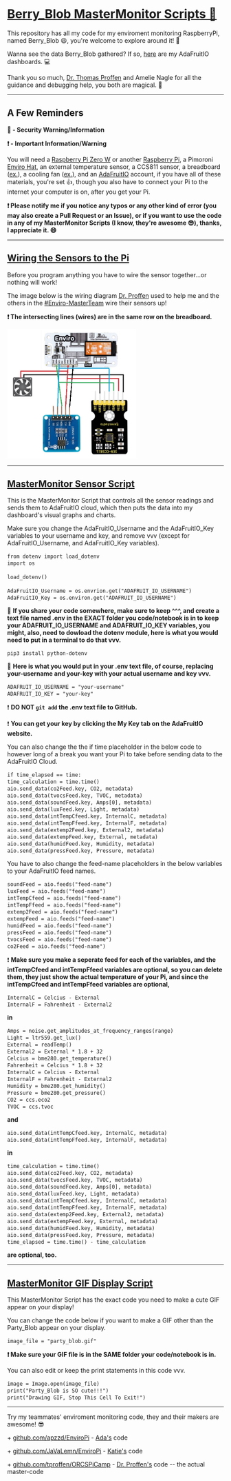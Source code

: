 <h1><a href= "https://github.com/ThuviksaM/Berry_Blob">Berry_Blob MasterMonitor Scripts &#128013;</a></h1>

<p>This repository has all my code for my enviroment monitoring RaspberryPi, named Berry_Blob &#128518;, you're welcome to explore around it! &#128270;</p>

<p>Wanna see the data Berry_Blob gathered? If so, <a href="https://io.adafruit.com/Thuviksa/dashboards/weather-monitor">here</a> are my AdaFruitIO dashboards. &#128187;</p>

<p>Thank you so much, <a href="https://github.com/tproffen">Dr. Thomas Proffen</a> and Amelie Nagle for all the guidance and debugging help, you both are magical. &#129412;</p>

<hr>

<h2>A Few Reminders</h2>

<p><b>&#128272; - Security Warning/Information</b></p>
<p><b>&#10071; - Important Information/Warning</b></p>

<p>You will need a <a href= "https://www.raspberrypi.org/products/raspberry-pi-zero-w/">Raspberry Pi Zero W</a> or another <a href= "https://www.adafruit.com/?q=Raspberry+Pi&sort=BestMatch">Raspberry Pi</a>, a Pimoroni <a href= "https://shop.pimoroni.com/products/enviro?variant=31155658489939">Enviro Hat</a>, an external temperature sensor, a CCS811 sensor, a breadboard (<a href= "https://www.adafruit.com/product/64">ex.</a>), a cooling fan (<a href= "https://www.adafruit.com/product/3368">ex.</a>), and an <a href= "https://io.adafruit.com/">AdaFruitIO</a> account, if you have all of these materials, you're set &#128077;, though you also have to connect your Pi to the internet your computer is on, after you get your Pi.</p>

<p><b>&#10071; Please notify me if you notice any typos or any other kind of error (you may also create a Pull Request or an Issue), or if you want to use the code in any of my MasterMonitor Scripts (I know, they're awesome &#128526;), thanks, I appreciate it. &#128516;</b></p>

<hr>

<h2><a href= "https://github.com/ThuviksaM/Berry_Blob/blob/main/sensor-wiring-img.jpg">Wiring the Sensors to the Pi</a></h2>

<p>Before you program anything you have to wire the sensor together...or nothing will work!</p>
<p>The image below is the wiring diagram <a href="https://github.com/tproffen">Dr. Proffen</a> used to help me and the others in the <a href= "https://www.orcsgirls.org/masterclass">#Enviro-MasterTeam</a> wire their sensors up!</p>

<p><b>&#10071; The intersecting lines (wires) are in the same row on the breadboard.</b></p>

<img src= "../Images/sensor-wiring-img.jpg" alt= "WiringDiagram" width="300" height="300">

<hr>

<h2><a href= "https://github.com/ThuviksaM/Berry_Blob/blob/main/MasterMonitorSensorScript.ipynb">MasterMonitor Sensor Script</a></h2>

<p>This is the MasterMonitor Script that controls all the sensor readings and sends them to AdaFruitIO cloud, which then puts the data into my dashboard's visual graphs and charts.</p>

<p>Make sure you change the AdaFruitIO_Username and the AdaFruitIO_Key variables to your username and key, and remove vvv (except for AdaFruitIO_Username, and AdaFruitIO_Key variables).</p>

    from dotenv import load_dotenv
    import os
    
    load_dotenv()
    
    AdaFruitIO_Username = os.envrion.get("ADAFRUIT_IO_USERNAME")
    AdaFruitIO_Key = os.environ.get("ADAFRUIT_IO_USERNAME")

<p>&#128272; <b>If you share your code somewhere, make sure to keep ^^^, and create a text file named .env in the EXACT folder you code/notebook is in to keep your ADAFRUIT_IO_USERNAME and ADAFRUIT_IO_KEY variables, you might, also, need to dowload the dotenv module, here is what you would need to put in a terminal to do that vvv.</b></p>

    pip3 install python-dotenv

<p>&#128272; <b>Here is what you would put in your .env text file, of course, replacing your-username and your-key with your actual username and key vvv.</b></p>

    ADAFRUIT_IO_USERNAME = "your-username"
    ADAFRUIT_IO_KEY = "your-key"

❗ **DO NOT `git add` the .env text file to GitHub.**

<p>&#10071; <b>You can get your key by clicking the My Key tab on the AdaFruitIO website.</b></p>

<p>You can also change the the if time placeholder in the below code to however long of a break you want your Pi to take before sending data to the AdaFruitIO Cloud.</p>

    if time_elapsed == time:
    time_calculation = time.time()
    aio.send_data(co2Feed.key, CO2, metadata)
    aio.send_data(tvocsFeed.key, TVOC, metadata)
    aio.send_data(soundFeed.key, Amps[0], metadata)
    aio.send_data(luxFeed.key, Light, metadata)
    aio.send_data(intTempCfeed.key, InternalC, metadata)
    aio.send_data(intTempFfeed.key, InternalF, metadata)
    aio.send_data(extemp2Feed.key, External2, metadata)
    aio.send_data(extempFeed.key, External, metadata)
    aio.send_data(humidFeed.key, Humidity, metadata)
    aio.send_data(pressFeed.key, Pressure, metadata)

<p>You have to also change the feed-name placeholders in the below variables to your AdaFruitIO feed names.</p>

    soundFeed = aio.feeds("feed-name")
    luxFeed = aio.feeds("feed-name")
    intTempCfeed = aio.feeds("feed-name")
    intTempFfeed = aio.feeds("feed-name")
    extemp2Feed = aio.feeds("feed-name")
    extempFeed = aio.feeds("feed-name")
    humidFeed = aio.feeds("feed-name")
    pressFeed = aio.feeds("feed-name")
    tvocsFeed = aio.feeds("feed-name")
    co2Feed = aio.feeds("feed-name")

<p>&#10071; <b>Make sure you make a seperate feed for each of the variables, and the intTempCfeed and intTempFfeed variables are optional, so you can delete them, they just show the actual temperature of your Pi, and since the intTempCfeed and intTempFfeed variables are optional,</b></p>
    
    InternalC = Celcius - External
    InternalF = Fahrenheit - External2

<p><b>in</b></p>

    Amps = noise.get_amplitudes_at_frequency_ranges(range)
    Light = ltr559.get_lux()
    External = readTemp()
    External2 = External * 1.8 + 32
    Celcius = bme280.get_temperature()
    Fahrenheit = Celcius * 1.8 + 32
    InternalC = Celcius - External
    InternalF = Fahrenheit - External2
    Humidity = bme280.get_humidity()
    Pressure = bme280.get_pressure()
    CO2 = ccs.eco2
    TVOC = ccs.tvoc

<p><b>and</b></p>

    aio.send_data(intTempCfeed.key, InternalC, metadata)
    aio.send_data(intTempFfeed.key, InternalF, metadata)

<p><b>in</b></p>

    time_calculation = time.time()
    aio.send_data(co2Feed.key, CO2, metadata)
    aio.send_data(tvocsFeed.key, TVOC, metadata)
    aio.send_data(soundFeed.key, Amps[0], metadata)
    aio.send_data(luxFeed.key, Light, metadata)
    aio.send_data(intTempCfeed.key, InternalC, metadata)
    aio.send_data(intTempFfeed.key, InternalF, metadata)
    aio.send_data(extemp2Feed.key, External2, metadata)
    aio.send_data(extempFeed.key, External, metadata)
    aio.send_data(humidFeed.key, Humidity, metadata)
    aio.send_data(pressFeed.key, Pressure, metadata)
    time_elapsed = time.time() - time_calculation

<p><b>are optional, too.</b></p>

<hr>

<h2><a href= "https://github.com/ThuviksaM/Berry_Blob/blob/main/MasterMonitorGIFDisplayScript.ipynb">MasterMonitor GIF Display Script</a></h2>

<p>This MasterMonitor Script has the exact code you need to make a cute GIF appear on your display!</p>

<p>You can change the code below if you want to make a GIF other than the Party_Blob appear on your display.</p>

    image_file = "party_blob.gif"

<p><b>&#10071; Make sure your GIF file is in the SAME folder your code/notebook is in.</b></p>

<p>You can also edit or keep the print statements in this code vvv.</p>

    image = Image.open(image_file)
    print("Party_Blob is SO cute!!!")
    print("Drawing GIF, Stop This Cell To Exit!")

<hr>

<p>Try my teammates' enviroment monitoring code, they and their makers are awesome! &#128526;</p>
<p>+ <a href= "https://github.com/apzzd/EnviroPi">github.com/apzzd/EnviroPi</a> - <a href= "https://github.com/apzzd">Ada's</a> code</p>
<p>+ <a href= "https://github.com/JaVaLemn/EnviroPi">github.com/JaVaLemn/EnviroPi</a> - <a href= "https://github.com/JaVaLemn">Katie's</a> code</p>
<p>+ <a href= "https://github.com/tproffen/ORCSPiCamp">github.com/tproffen/ORCSPiCamp</a> - <a href= "https://github.com/tproffen">Dr. Proffen's</a> code -- the actual master-code</p>
